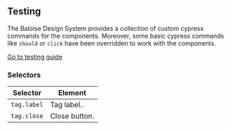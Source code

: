 ## Testing

The Baloise Design System provides a collection of custom cypress commands for the components. Moreover, some basic cypress commands like `should` or `click` have been overridden to work with the components.

<a class="sb-unstyled button is-primary" href="../?path=/docs/development-testing--documentation">Go to testing guide</a>

<!-- START: human documentation -->

<!-- END: human documentation -->

### Selectors

| Selector    | Element       |
| ----------- | ------------- |
| `tag.label` | Tag label..   |
| `tag.close` | Close button. |
